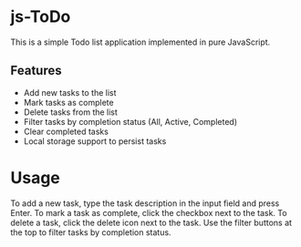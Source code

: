 # js-ToDo

This is a simple Todo list application implemented in pure JavaScript.

## Features

- Add new tasks to the list
- Mark tasks as complete
- Delete tasks from the list
- Filter tasks by completion status (All, Active, Completed)
- Clear completed tasks
- Local storage support to persist tasks

# Usage
To add a new task, type the task description in the input field and press Enter.
To mark a task as complete, click the checkbox next to the task.
To delete a task, click the delete icon next to the task.
Use the filter buttons at the top to filter tasks by completion status.

